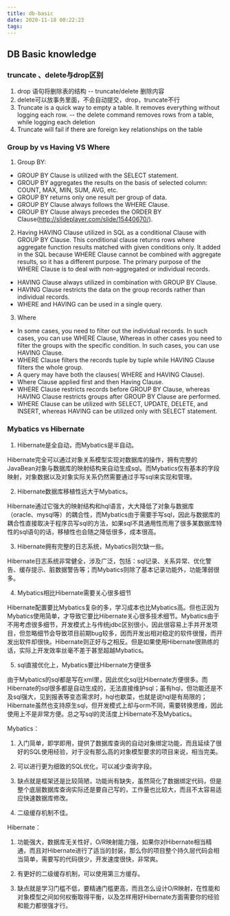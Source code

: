 ```yaml
---
title: db-basic
date: 2020-11-18 00:22:23
tags:
---
```



## DB Basic knowledge

### truncate 、delete与drop区别

1. drop 语句将删除表的结构 -- truncate/delete 删除内容
2. delete可以放事务里面，不会自动提交，drop，truncate不行
3. Truncate is a quick way to empty a table. It removes everything without logging each row. -- the delete command removes rows from a table, while logging each deletion
4. Truncate will fail if there are foreign key relationships on the table

### Group by vs Having VS Where

1. Group BY:

- GROUP BY Clause is utilized with the SELECT statement.
- GROUP BY aggregates the results on the basis of selected column: COUNT, MAX, MIN, SUM, AVG, etc.
- GROUP BY returns only one result per group of data.
- GROUP BY Clause always follows the WHERE Clause.
- GROUP BY Clause always precedes the ORDER BY Clause(http://slideplayer.com/slide/15440670/).

2. Having
HAVING Clause utilized in SQL as a conditional Clause with GROUP BY Clause. This conditional clause returns rows where aggregate function results matched with given conditions only. It added in the SQL because WHERE Clause cannot be combined with aggregate results, so it has a different purpose. The primary purpose of the WHERE Clause is to deal with non-aggregated or individual records.

- HAVING Clause always utilized in combination with GROUP BY Clause.
- HAVING Clause restricts the data on the group records rather than individual records.
- WHERE and HAVING can be used in a single query.

3. Where

- In some cases, you need to filter out the individual records. In such cases, you can use WHERE Clause, Whereas in other cases you need to filter the groups with the specific condition. In such cases, you can use HAVING Clause.
- WHERE Clause filters the records tuple by tuple while HAVING Clause filters the whole group.
- A query may have both the clauses( WHERE and HAVING Clause).
- Where Clause applied first and then Having Clause.
- WHERE Clause restricts records before GROUP BY Clause, whereas HAVING Clause restricts groups after GROUP BY Clause are performed.
- WHERE Clause can be utilized with SELECT, UPDATE, DELETE, and INSERT, whereas HAVING can be utilized only with SELECT statement.

### Mybatics vs Hibernate

1. Hibernate是全自动，而Mybatics是半自动。

Hibernate完全可以通过对象关系模型实现对数据库的操作，拥有完整的JavaBean对象与数据库的映射结构来自动生成sql。而Mybatics仅有基本的字段映射，对象数据以及对象实际关系仍然需要通过手写sql来实现和管理。

2. Hibernate数据库移植性远大于Mybatics。

Hibernate通过它强大的映射结构和hql语言，大大降低了对象与数据库（oracle、mysql等）的耦合性，而Mybatics由于需要手写sql，因此与数据库的耦合性直接取决于程序员写sql的方法，如果sql不具通用性而用了很多某数据库特性的sql语句的话，移植性也会随之降低很多，成本很高。

3. Hibernate拥有完整的日志系统，Mybatics则欠缺一些。

Hibernate日志系统非常健全，涉及广泛，包括：sql记录、关系异常、优化警告、缓存提示、脏数据警告等；而Mybatics则除了基本记录功能外，功能薄弱很多。

4. Mybatics相比Hibernate需要关心很多细节

Hibernate配置要比Mybatics复杂的多，学习成本也比Mybatics高。但也正因为Mybatics使用简单，才导致它要比Hibernate关心很多技术细节。Mybatics由于不用考虑很多细节，开发模式上与传统jdbc区别很小，因此很容易上手并开发项目，但忽略细节会导致项目前期bug较多，因而开发出相对稳定的软件很慢，而开发出软件却很快。Hibernate则正好与之相反。但是如果使用Hibernate很熟练的话，实际上开发效率丝毫不差于甚至超越Mybatics。

5. sql直接优化上，Mybatics要比Hibernate方便很多

由于Mybatics的sql都是写在xml里，因此优化sql比Hibernate方便很多。而Hibernate的sql很多都是自动生成的，无法直接维护sql；虽有hql，但功能还是不及sql强大，见到报表等变态需求时，hql也歇菜，也就是说hql是有局限的；Hibernate虽然也支持原生sql，但开发模式上却与orm不同，需要转换思维，因此使用上不是非常方便。总之写sql的灵活度上Hibernate不及Mybatics。


Mybatics：

1. 入门简单，即学即用，提供了数据库查询的自动对象绑定功能，而且延续了很好的SQL使用经验，对于没有那么高的对象模型要求的项目来说，相当完美。

2. 可以进行更为细致的SQL优化，可以减少查询字段。

3. 缺点就是框架还是比较简陋，功能尚有缺失，虽然简化了数据绑定代码，但是整个底层数据库查询实际还是要自己写的，工作量也比较大，而且不太容易适应快速数据库修改。

4. 二级缓存机制不佳。

Hibernate：

1. 功能强大，数据库无关性好，O/R映射能力强，如果你对Hibernate相当精通，而且对Hibernate进行了适当的封装，那么你的项目整个持久层代码会相当简单，需要写的代码很少，开发速度很快，非常爽。

2. 有更好的二级缓存机制，可以使用第三方缓存。

3. 缺点就是学习门槛不低，要精通门槛更高，而且怎么设计O/R映射，在性能和对象模型之间如何权衡取得平衡，以及怎样用好Hibernate方面需要你的经验和能力都很强才行。